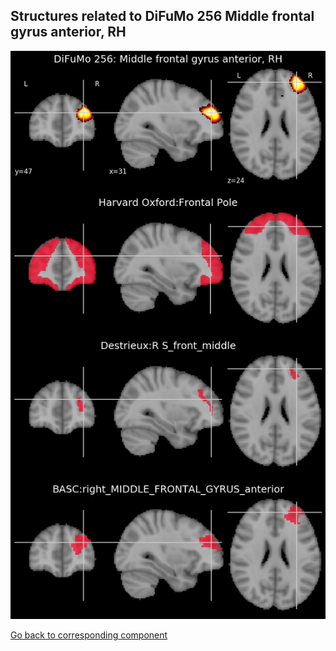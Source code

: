 


## Structures related to DiFuMo 256 Middle frontal gyrus anterior, RH

![2](2.jpg "Structures related to DiFuMo 256 Middle frontal gyrus anterior, RH")

[Go back to corresponding component](https://parietal-inria.github.io/DiFuMo/256/html/2.html)
